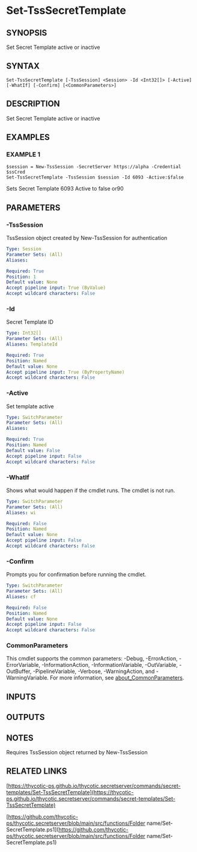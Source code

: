 # Set-TssSecretTemplate

## SYNOPSIS
Set Secret Template active or inactive

## SYNTAX

```
Set-TssSecretTemplate [-TssSession] <Session> -Id <Int32[]> [-Active] [-WhatIf] [-Confirm] [<CommonParameters>]
```

## DESCRIPTION
Set Secret Template active or inactive

## EXAMPLES

### EXAMPLE 1
```
$session = New-TssSession -SecretServer https://alpha -Credential $ssCred
Set-TssSecretTemplate -TssSession $session -Id 6093 -Active:$false
```

Sets Secret Template 6093 Active to false or90

## PARAMETERS

### -TssSession
TssSession object created by New-TssSession for authentication

```yaml
Type: Session
Parameter Sets: (All)
Aliases:

Required: True
Position: 1
Default value: None
Accept pipeline input: True (ByValue)
Accept wildcard characters: False
```

### -Id
Secret Template ID

```yaml
Type: Int32[]
Parameter Sets: (All)
Aliases: TemplateId

Required: True
Position: Named
Default value: None
Accept pipeline input: True (ByPropertyName)
Accept wildcard characters: False
```

### -Active
Set template active

```yaml
Type: SwitchParameter
Parameter Sets: (All)
Aliases:

Required: True
Position: Named
Default value: False
Accept pipeline input: False
Accept wildcard characters: False
```

### -WhatIf
Shows what would happen if the cmdlet runs.
The cmdlet is not run.

```yaml
Type: SwitchParameter
Parameter Sets: (All)
Aliases: wi

Required: False
Position: Named
Default value: None
Accept pipeline input: False
Accept wildcard characters: False
```

### -Confirm
Prompts you for confirmation before running the cmdlet.

```yaml
Type: SwitchParameter
Parameter Sets: (All)
Aliases: cf

Required: False
Position: Named
Default value: None
Accept pipeline input: False
Accept wildcard characters: False
```

### CommonParameters
This cmdlet supports the common parameters: -Debug, -ErrorAction, -ErrorVariable, -InformationAction, -InformationVariable, -OutVariable, -OutBuffer, -PipelineVariable, -Verbose, -WarningAction, and -WarningVariable. For more information, see [about_CommonParameters](http://go.microsoft.com/fwlink/?LinkID=113216).

## INPUTS

## OUTPUTS

## NOTES
Requires TssSession object returned by New-TssSession

## RELATED LINKS

[https://thycotic-ps.github.io/thycotic.secretserver/commands/secret-templates/Set-TssSecretTemplate](https://thycotic-ps.github.io/thycotic.secretserver/commands/secret-templates/Set-TssSecretTemplate)

[https://github.com/thycotic-ps/thycotic.secretserver/blob/main/src/functions/Folder name/Set-SecretTemplate.ps1](https://github.com/thycotic-ps/thycotic.secretserver/blob/main/src/functions/Folder name/Set-SecretTemplate.ps1)

